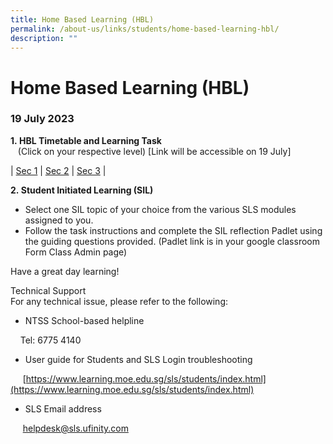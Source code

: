 ```yaml
---
title: Home Based Learning (HBL)
permalink: /about-us/links/students/home-based-learning-hbl/
description: ""
---
```

Home Based Learning (HBL)
=========================

  
### 19 July 2023 
**1. HBL Timetable and Learning Task**   
   (Click on your respective level) \[Link will be accessible on 19 July\]  
	 

| [Sec 1](https://docs.google.com/spreadsheets/d/1Vv9FYY8b6YCkib9B2fBxJb1gDAF3VTLzHkcKbb2x4hI/edit#gid=14012182)     | [Sec 2](https://docs.google.com/spreadsheets/d/1POVM34JblenX88POjna6Dbff-ccTDRI8gVT6N4FI1-8/edit#gid=14012182)     | [Sec 3](https://docs.google.com/spreadsheets/d/1KaEnmxYzEvzq5y5tslFzboNRNrq1BldZ3Zugi_CFmIk/edit#gid=14012182)    |


**2. Student Initiated Learning (SIL)**

*   Select one SIL topic of your choice from the various SLS modules assigned to you.
*   Follow the task instructions and complete the SIL reflection Padlet using the guiding questions provided. (Padlet link is in your google classroom Form Class Admin page)

Have a great day learning!  
  
Technical Support  
For any technical issue, please refer to the following:  

*   NTSS School-based helpline

    Tel: 6775 4140

*   User guide for Students and SLS Login troubleshooting

     [https://www.learning.moe.edu.sg/sls/students/index.html](https://www.learning.moe.edu.sg/sls/students/index.html)  
  

*   SLS Email address

     [helpdesk@sls.ufinity.com](mailto:helpdesk@sls.ufinity.com)